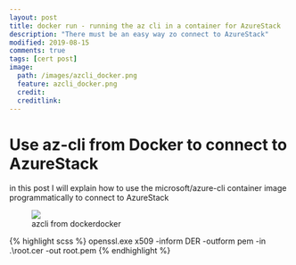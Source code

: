 ```yaml
---
layout: post
title: docker run - running the az cli in a container for AzureStack
description: "There must be an easy way zo connect to AzureStack"
modified: 2019-08-15
comments: true
tags: [cert post]
image:
  path: /images/azcli_docker.png
  feature: azcli_docker.png
  credit: 
  creditlink: 
---
```


# Use az-cli from Docker to connect to AzureStack

in this post I will explain how to use the microsoft/azure-cli container image programmatically to connect to AzureStack

<figure class="third">
	<img src="/images/azcli_docker.png alt=">
	<figcaption>azcli from dockerdocker</figcaption>
</figure>

{% highlight scss %}
openssl.exe x509 -inform DER  -outform pem -in .\root.cer -out root.pem
{% endhighlight %}